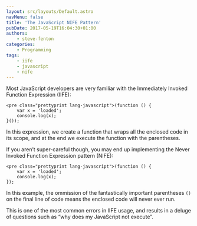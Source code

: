 ```yaml
---
layout: src/layouts/Default.astro
navMenu: false
title: 'The JavaScript NIFE Pattern'
pubDate: 2017-05-19T16:04:30+01:00
authors:
    - steve-fenton
categories:
    - Programming
tags:
    - iife
    - javascript
    - nife
---
```


Most JavaScript developers are very familiar with the Immediately Invoked Function Expression (IIFE):

```
<pre class="prettyprint lang-javascript">(function () {
    var x = 'loaded';
    console.log(x);
}());
```
In this expression, we create a function that wraps all the enclosed code in its scope, and at the end we execute the function with the parentheses.

If you aren’t super-careful though, you may end up implementing the Never Invoked Function Expression pattern (NIFE):

```
<pre class="prettyprint lang-javascript">(function () {
    var x = 'loaded';
    console.log(x);
});
```
In this example, the ommission of the fantastically important parentheses `()` on the final line of code means the enclosed code will never ever run.

This is one of the most common errors in IIFE usage, and results in a deluge of questions such as “why does my JavaScript not execute”.